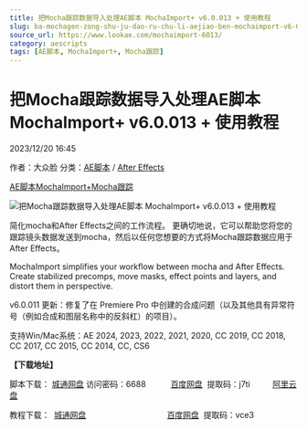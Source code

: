 ```yaml
---
title: 把Mocha跟踪数据导入处理AE脚本 MochaImport+ v6.0.013 + 使用教程
slug: ba-mochagen-zong-shu-ju-dao-ru-chu-li-aejiao-ben-mochaimport-v6-0-013-shi-yong-jiao-cheng
source_url: https://www.lookae.com/mochaimport-6013/
category: aescripts
tags: [AE脚本, MochaImport+, Mocha跟踪]
---
```

# 把Mocha跟踪数据导入处理AE脚本 MochaImport+ v6.0.013 + 使用教程

2023/12/20 16:45

作者：大众脸
分类：[AE脚本](https://www.lookae.com/after-effects/aescripts/) / [After Effects](https://www.lookae.com/after-effects/)

[AE脚本](https://www.lookae.com/tag/ae%e8%84%9a%e6%9c%ac/)[MochaImport+](https://www.lookae.com/tag/mochaimport/)[Mocha跟踪](https://www.lookae.com/tag/mocha%e8%b7%9f%e8%b8%aa/)

![把Mocha跟踪数据导入处理AE脚本 MochaImport+ v6.0.013 + 使用教程](https://www.lookae.com/wp-content/uploads/2021/12/MochaImport-V6.jpg "把Mocha跟踪数据导入处理AE脚本 MochaImport+ v6.0.013 + 使用教程-LookAE.com")

简化mocha和After Effects之间的工作流程。 更确切地说，它可以帮助您将您的跟踪镜头数据发送到mocha，然后以任何您想要的方式将Mocha跟踪数据应用于After Effects。

MochaImport simplifies your workflow between mocha and After Effects. Create stabilized precomps, move masks, effect points and layers, and distort them in perspective.

v6.0.011 更新：修复了在 Premiere Pro 中创建的合成问题（以及其他具有异常符号（例如合成和图层名称中的反斜杠）的项目）。

支持Win/Mac系统：AE 2024, 2023, 2022, 2021, 2020, CC 2019, CC 2018, CC 2017, CC 2015, CC 2014, CC, CS6

**【下载地址】**

脚本下载： [城通网盘](https://url70.ctfile.com/f/2827370-992934212-3f3966?p=4431) 访问密码：6688           [百度网盘](https://pan.baidu.com/s/19H8tIwasjaFgIsp1FJuLhA?pwd=j7ti)  提取码：j7ti          [阿里云盘](https://www.alipan.com/s/cc9eFP8PB3H)

教程下载：  [城通网盘](https://lookae.ctfile.com/fs/680462-346371963)                                    [百度网盘](https://pan.baidu.com/s/1L_tHhZbRda2hhQVe5grybw%20)  提取码：vce3

